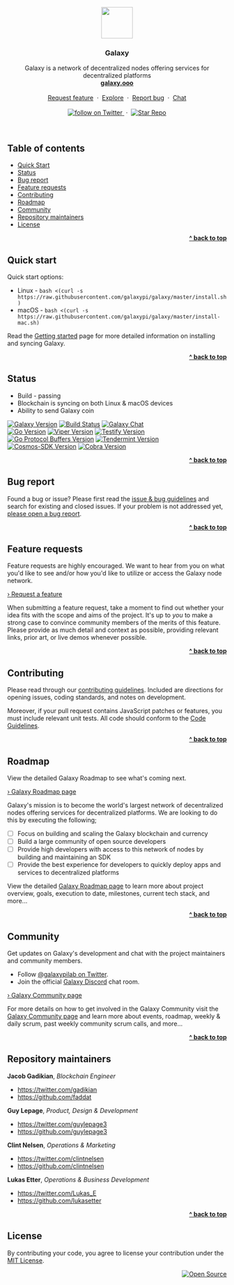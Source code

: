 <p align="center">
  <a href="http://galaxy.ooo">
    <img src="https://media.githubusercontent.com/media/galaxypi/galaxy-design/master/social/social-galaxy-logo-rounded.png" width=72 height=72>
  </a>
  <h3 align="center">Galaxy</h3>
  <p align="center">
    Galaxy is a network of decentralized nodes offering services for
    decentralized platforms
    <br/>
    <a href="http://galaxy.ooo"><strong>galaxy.ooo</strong></a>
    <br/>
    <br/>
    <a href="https://github.com/galaxypi/galaxy/issues/new?template=feature_request.md">Request feature</a>
    &nbsp;&middot;&nbsp;
    <a href="https://github.com/galaxypi/">Explore</a>
    &nbsp;&middot;&nbsp;
    <a href="https://github.com/galaxypi/galaxy/issues/new?template=bug_report.md">
    Report bug</a>
    &nbsp;&middot;&nbsp;
    <a href="https://discord.gg/36K9nan">Chat</a>
    <br/>
    <br/>
    <a href="https://twitter.com/intent/follow?screen_name=galaxypilab">
      <img src="https://img.shields.io/twitter/url/https/twitter.com/galaxypilab.svg?style=social&label=Follow%20%40galaxypilab&logo=twitter" alt="follow on Twitter">
    </a>
    &nbsp;&middot;&nbsp;
    <a href="https://github.com/galaxypi/galaxy/stargazers">
      <img src="https://img.shields.io/github/stars/galaxypi/galaxy.svg?style=social&label=Star&maxAge=2592000" alt="Star Repo">
    </a>
  </p>
</p>

<br/>

## Table of contents

- [Quick Start](#quick-start)
- [Status](#status)
- [Bug report](#bug-report)
- [Feature requests](#feature-requests)
- [Contributing](#contributing)
- [Roadmap](#roadmap)
- [Community](#community)
- [Repository maintainers](#repository-maintainers)
- [License](#license)

<div align="right">
    <b><a href="#galaxy">^ back to top</a></b>
</div>


## Quick start

Quick start options:

- Linux - `bash <(curl -s https://raw.githubusercontent.com/galaxypi/galaxy/master/install.sh)`
- macOS - `bash <(curl -s https://raw.githubusercontent.com/galaxypi/galaxy/master/install-mac.sh)`

Read the [Getting started](/docs/getting-started.md) page for more detailed information on installing and
syncing Galaxy.

<div align="right">
    <b><a href="#galaxy">^ back to top</a></b>
</div>


## Status

- Build - passing
- Blockchain is syncing on both Linux & macOS devices
- Ability to send Galaxy coin

[![Galaxy Version](https://img.shields.io/badge/Galaxy-Testnet_v0.4.0--alpha-red.svg?colorA=212121&colorB=FF0000)](https://github.com/galaxypi/galaxy/releases)
[![Build Status](https://img.shields.io/badge/Build_Status-Passing-brightgreen.svg?colorA=212121&colorB=00BB00)](https://github.com/galaxypi/galaxy/)
[![Galaxy Chat](https://img.shields.io/badge/Galaxy_Chat-Discord-purple.svg?colorA=212121&colorB=7289da)](https://discord.gg/36K9nan)
<br/>
[![Go Version](https://img.shields.io/badge/Go-v1.10.3-blue.svg?colorA=212121&colorB=007BFF)](http://golang.org/)
[![Viper Version](https://img.shields.io/badge/Viper-v1.0.0-blue.svg?colorA=212121&colorB=007BFF)](http://github.com/spf13/viper)
[![Testify Version](https://img.shields.io/badge/Testify-v1.2.1-blue.svg?colorA=212121&colorB=007BFF)](http://github.com/stretchr/testify)
[![Go Protocol Buffers Version](https://img.shields.io/badge/ProtoBuf-v1.1.0-blue.svg?colorA=212121&colorB=007BFF)](http://github.com/golang/protobuf)
[![Tendermint Version](https://img.shields.io/badge/Tendermint-v0.22.0-red.svg?colorA=212121&colorB=FF0000)](http://github.com/tendermint/tendermint)
[![Cosmos-SDK Version](https://img.shields.io/badge/Cosmos_SDK-v0.22.0-red.svg?colorA=212121&colorB=FF0000)](http://github.com/cosmos/cosmos-sdk)
[![Cobra Version](https://img.shields.io/badge/Cobra-v0.0.1-red.svg?colorA=212121&colorB=FF0000)](http://github.com/spf13/cobra)

<div align="right">
    <b><a href="#galaxy">^ back to top</a></b>
</div>


## Bug report

Found a bug or issue? Please first read the [issue & bug guidelines](/docs/CONTRIBUTING.md#using-the-issue-tracker)
and search for existing and closed issues. If your problem is not addressed yet, [please open a bug report](https://github.com/galaxypi/galaxy/issues/new?template=bug_report.md).

<div align="right">
    <b><a href="#galaxy">^ back to top</a></b>
</div>


## Feature requests

Feature requests are highly encouraged. We want to hear from you on what
you'd like to see and/or how you'd like to utilize or access the Galaxy node
network.

<a href="https://github.com/galaxypi/galaxy/issues/new?template=feature_request.md">› Request a feature</a>

When submitting a feature request, take a moment to find out whether your idea
fits with the scope and aims of the project. It's up to *you* to make a strong
case to convince community members of the merits of this feature. Please
provide as much detail and context as possible, providing relevant links, prior
art, or live demos whenever possible.

<div align="right">
    <b><a href="#galaxy">^ back to top</a></b>
</div>


## Contributing

Please read through our [contributing guidelines](/docs/CONTRIBUTING.md). Included are directions for opening issues, coding standards, and notes on development.

Moreover, if your pull request contains JavaScript patches or features, you
must include relevant unit tests. All code should conform to the [Code Guidelines](/docs/CONTRIBUTING.md#code-guidelines).

<div align="right">
    <b><a href="#galaxy">^ back to top</a></b>
</div>


## Roadmap

View the detailed Galaxy Roadmap to see what's coming next.

[› Galaxy Roadmap page](/docs/roadmap.md)

Galaxy's mission is to become the world's largest network of decentralized
nodes offering services for decentralized platforms. We are looking to do this
by executing the following;

- [ ] Focus on building and scaling the Galaxy blockchain and currency
- [ ] Build a large community of open source developers
- [ ] Provide high developers with access to this network of nodes by building
      and maintaining an SDK
- [ ] Provide the best experience for developers to quickly deploy apps and
      services to decentralized platforms

View the detailed [Galaxy Roadmap page](/docs/roadmap.md) to learn more about project overview, goals, execution to date, milestones, current tech stack, and more...

<div align="right">
    <b><a href="#galaxy">^ back to top</a></b>
</div>


## Community

Get updates on Galaxy's development and chat with the project maintainers and community members.

- Follow [@galaxypilab on Twitter](https://twitter.com/galaxypilab).
- Join the official [Galaxy Discord](https://discord.gg/36K9nan) chat room.

[› Galaxy Community page](/docs/community.md)

For more details on how to get involved in the Galaxy Community visit the [Galaxy Community page](/docs/community.md) and learn more about events, roadmap, weekly & daily scrum, past weekly community scrum calls, and more...

<div align="right">
    <b><a href="#galaxy">^ back to top</a></b>
</div>


## Repository maintainers

**Jacob Gadikian**, _Blockchain Engineer_
- <https://twitter.com/gadikian>
- <https://github.com/faddat>

**Guy Lepage**, _Product, Design & Development_
- <https://twitter.com/guylepage3>
- <https://github.com/guylepage3>

**Clint Nelsen**, _Operations & Marketing_
- <https://twitter.com/clintnelsen>
- <https://github.com/clintnelsen>

**Lukas Etter**, _Operations & Business Development_
- <https://twitter.com/Lukas_E>
- <https://github.com/lukasetter>

<div align="right">
    <b><a href="#galaxy">^ back to top</a></b>
</div>


## License

By contributing your code, you agree to license your contribution under the [
MIT License](LICENSE.md).

<div align="right">
  <a href="https://opensource.guide/how-to-contribute/#why-contribute-to-open-source">
    <img src="https://badges.frapsoft.com/os/v3/open-source.png?v=103)](https://github.com/ellerbrock/open-source-badges/" alt="Open Source">
  </a>
</div>

